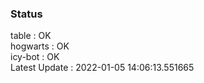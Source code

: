 ### Status


table : OK  
hogwarts : OK  
icy-bot : OK  
Latest Update : 2022-01-05 14:06:13.551665
